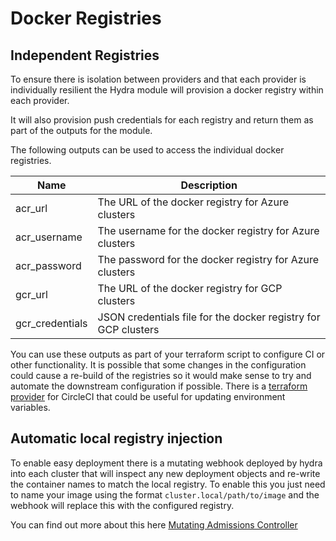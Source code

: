 # Docker Registries

## Independent Registries

To ensure there is isolation between providers and that each provider is individually resilient the Hydra module will provision a docker registry within each provider. 

It will also provision push credentials for each registry and return them as part of the outputs for the module.

The following outputs can be used to access the individual docker registries.

| Name | Description |
|------|-------------|
| acr_url | The URL of the docker registry for Azure clusters |
| acr_username | The username for the docker registry for Azure clusters |
| acr_password | The password for the docker registry for Azure clusters |
| gcr_url | The URL of the docker registry for GCP clusters |
| gcr_credentials | JSON credentials file for the docker registry for GCP clusters |

You can use these outputs as part of your terraform script to configure CI or other functionality. It is possible that some changes in the configuration could cause a re-build of the registries so it would make sense to try and automate the downstream configuration if possible. There is a [terraform provider](https://github.com/mrolla/terraform-provider-circleci) for CircleCI that could be useful for updating environment variables.

## Automatic local registry injection

To enable easy deployment there is a mutating webhook deployed by hydra into each cluster that will inspect any new deployment objects and re-write the container names to match the local registry. To enable this you just need to name your image using the format `cluster.local/path/to/image` and the webhook will replace this with the configured registry.

You can find out more about this here [Mutating Admissions Controller](https://github.com/lawrencegripper/MutatingAdmissionsController)
